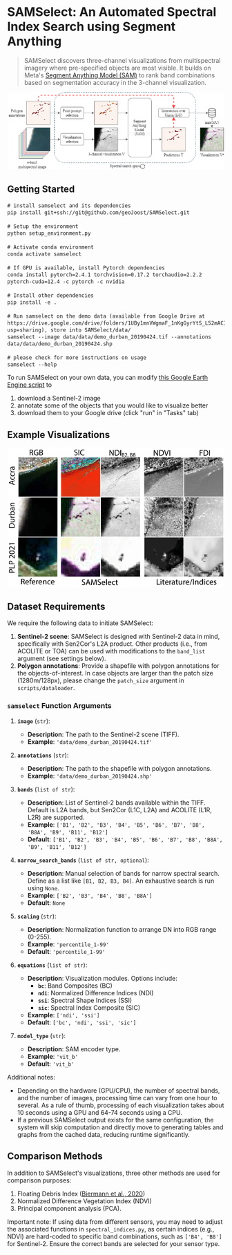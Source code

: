# SAMSelect: An Automated Spectral Index Search using Segment Anything

<!-- let's add those when they are ready
[[`paper`](google.com)][[`demo`](google.com)][[`dataset`](google.com)]
-->

> SAMSelect discovers three-channel visualizations from multispectral imagery where pre-specified objects are most visible. It builds on Meta's [Segment Anything Model (SAM)](https://segment-anything.com/) to rank band combinations based on segmentation accuracy in the 3-channel visualization. 

![SAMSelect](./doc/Flowchart_SAMSelect.png)

## Getting Started

```
# install samselect and its dependencies
pip install git+ssh://git@github.com/geoJoost/SAMSelect.git

# Setup the environment
python setup_environment.py

# Activate conda environment
conda activate samselect

# If GPU is available, install Pytorch dependencies
conda install pytorch=2.4.1 torchvision=0.17.2 torchaudio=2.2.2 pytorch-cuda=12.4 -c pytorch -c nvidia

# Install other dependencies
pip install -e .

# Run samselect on the demo data (available from Google Drive at https://drive.google.com/drive/folders/1UBy1mnVWgmaF_1nKgGyrYtS_L52mACIy?usp=sharing), store into SAMSelect/data/
samselect --image data/data/demo_durban_20190424.tif --annotations data/data/demo_durban_20190424.shp

# please check for more instructions on usage
samselect --help 
```

To run SAMSelect on your own data, you can modify [this Google Earth Engine script](https://code.earthengine.google.com/b31594853f8b1752f7fcf79883062bf3) to 
1. download a Sentinel-2 image
2. annotate some of the objects that you would like to visualize better
3. download them to your Google drive (click "run" in "Tasks" tab)

## Example Visualizations

![SAMSelect visualizations](./doc/samselect_patches.png)

## Dataset Requirements
We require the following data to initiate SAMSelect:

1. **Sentinel-2 scene**: SAMSelect is designed with Sentinel-2 data in mind, specifically with Sen2Cor's L2A product. Other products (i.e., from ACOLITE or TOA) can be used with modifications to the `band_list` argument (see settings below).
2. **Polygon annotations**: Provide a shapefile with polygon annotations for the objects-of-interest. In case objects are larger than the patch size (1280m/128px), please change the `patch_size` argument in `scripts/dataloader`.

### `samselect` Function Arguments

1. **`image`** (`str`):
    - **Description**: The path to the Sentinel-2 scene (TIFF).
    - **Example**: `'data/demo_durban_20190424.tif'`

2. **`annotations`** (`str`):
    - **Description**: The path to the shapefile with polygon annotations.
    - **Example**: `'data/demo_durban_20190424.shp'`

3. **`bands`** (`list of str`):
    - **Description**: List of Sentinel-2 bands available within the TIFF. Default is L2A bands, but Sen2Cor (L1C, L2A) and ACOLITE (L1R, L2R) are supported.
    - **Example**: `['B1', 'B2', 'B3', 'B4', 'B5', 'B6', 'B7', 'B8', 'B8A', 'B9', 'B11', 'B12']`
    - **Default**: `['B1', 'B2', 'B3', 'B4', 'B5', 'B6', 'B7', 'B8', 'B8A', 'B9', 'B11', 'B12']`

4. **`narrow_search_bands`** (`list of str, optional`):
    - **Description**: Manual selection of bands for narrow spectral search. Define as a list like `[B1, B2, B3, B4]`. An exhaustive search is run using `None`.
    - **Example**: `['B2', 'B3', 'B4', 'B8', 'B8A']`
    - **Default**: `None`

5. **`scaling`** (`str`):
    - **Description**: Normalization function to arrange DN into RGB range (0-255).
    - **Example**: `'percentile_1-99'`
    - **Default**: `'percentile_1-99'`

6. **`equations`** (`list of str`):
    - **Description**: Visualization modules. Options include:
        - **`bc`**: Band Composites (BC)
        - **`ndi`**: Normalized Difference Indices (NDI)
        - **`ssi`**: Spectral Shape Indices (SSI)
        - **`sic`**: Spectral Index Composite (SIC)
    - **Example**: `['ndi', 'ssi']`
    - **Default**: `['bc', 'ndi', 'ssi', 'sic']`

7. **`model_type`** (`str`):
    - **Description**: SAM encoder type.
    - **Example**: `'vit_b'`
    - **Default**: `'vit_b'`


Additional notes:
- Depending on the hardware (GPU/CPU), the number of spectral bands, and the number of images, processing time can vary from one hour to several. As a rule of thumb, processing of each visualization takes about 10 seconds using a GPU and 64-74 seconds using a CPU.
- If a previous SAMSelect output exists for the same configuration, the system will skip computation and directly move to generating tables and graphs from the cached data, reducing runtime significantly.

## Comparison Methods
In addition to SAMSelect's visualizations, three other methods are used for comparison purposes:
1. Floating Debris Index ([Biermann et al., 2020](https://www.nature.com/articles/s41598-020-62298-z))
2. Normalized Difference Vegetation Index (NDVI)
3. Principal component analysis (PCA).

Important note:
If using data from different sensors, you may need to adjust the associated functions in `spectral_indices.py`, as certain indices (e.g., NDVI) are hard-coded to specific band combinations, such as `['B4', 'B8']` for Sentinel-2. Ensure the correct bands are selected for your sensor type.
